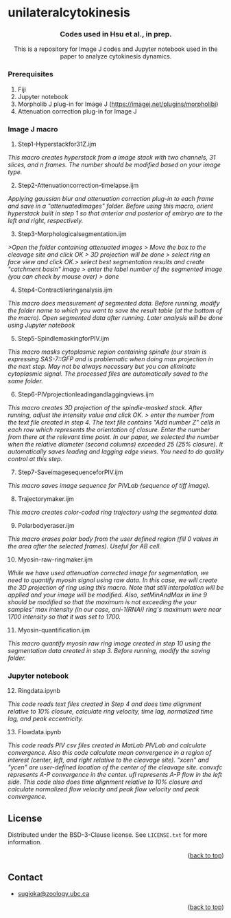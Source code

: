 # unilateralcytokinesis
<!-- Improved compatibility of back to top link: See: https://github.com/othneildrew/Best-README-Template/pull/73 -->
<a name="readme-top"></a>

<h3 align="center">Codes used in Hsu et al., in prep.</h3>

  <p align="center">
    This is a repository for Image J codes and Jupyter notebook used in the paper to analyze cytokinesis dynamics.
  </p>
</div>

<!-- GETTING STARTED -->

### Prerequisites
1. Fiji
2. Jupyter notebook
3. Morpholib J plug-in for Image J (https://imagej.net/plugins/morpholibj)
4. Attenuation correction plug-in for Image J 

### Image J macro
1. Step1-Hyperstackfor31Z.ijm

_This macro creates hyperstack from a image stack with two channels, 31 slices, and n frames. The number should be modified based on your image type._

2. Step2-Attenuationcorrection-timelapse.ijm

_Applying gaussian blur and attenuation correction plug-in to each frame and save in a "attenuatedimages" folder. Before using this macro, orient hyperstack built in step 1 so that anterior and posterior of embryo are to the left and right, respectively._

3. Step3-Morphologicalsegmentation.ijm

_>Open the folder containing attenuated images > Move the box to the cleavage site and click OK > 3D projection will be done > select ring en face view and click OK.> select best segmentation results and create "catchment basin" image > enter the label number of the segmented image (you can check by mouse over) > done_

4. Step4-Contractileringanalysis.ijm

_This macro does measurement of segmented data. Before running, modify the folder name to which you want to save the result table (at the bottom of the macro). Open segmented data after running. Later analysis will be done using Jupyter notebook_

5. Step5-SpindlemaskingforPIV.ijm

_This macro masks cytoplasmic region containing spindle (our strain is expressing SAS-7::GFP and is problematic when doing max projection in the next step. May not be always necessary but you can eliminate cytoplasmic signal. The processed files are automatically saved to the same folder._

6. Step6-PIVprojectionleadingandlaggingviews.ijm

_This macro creates 3D projection of the spindle-masked stack. After running, adjust the intensity value and click OK. > enter the number from the text file created in step 4. The text file contains "Add number Z" cells in each row which represents the orientation of closure. Enter the number from there at the relevant time point. In our paper, we selected the number when the relative diameter (second columns) exceeded 25 (25% closure). It automatically saves leading and lagging edge views. You need to do quality control at this step._

7. Step7-SaveimagesequenceforPIV.ijm

_This macro saves image sequence for PIVLab (sequence of tiff image)._

8. Trajectorymaker.ijm

_This macro creates color-coded ring trajectory using the segmented data._

9. Polarbodyeraser.ijm

_This macro erases polar body from the user defined region (fill 0 values in the area after the selected frames). Useful for AB cell._

10. Myosin-raw-ringmaker.ijm

_While we have used attenuation corrected image for segmentation, we need to quantify myosin signal using raw data. In this case, we will create the 3D projection of ring using this macro. Note that still interpolation will be applied and your image will be modified. Also, setMinAndMax in line 9 should be modified so that the maximum is not exceeding the your samples' max intensity (in our case, ani-1(RNAi) ring's maximum were near 1700 intensity so that it was set to 1700._

11. Myosin-quantification.ijm

_This macro quantify myosin raw ring image created in step 10 using the segmentation data created in step 3. Before running, modify the saving folder._

### Jupyter notebook

12. Ringdata.ipynb

_This code reads text files created in Step 4 and does time alignment relative to 10% closure, calculate ring velocity, time lag, normalized time lag, and peak eccentricity._

13. Flowdata.ipynb

_This code reads PIV csv files created in MatLab PIVLab and calculate convergence. Also this code calculate mean convergence in a region of interest (center, left, and right relative to the cleavage site). "xcen" and "ycen" are user-defined location of the center of the cleavage site. convxfc represents A-P convergence in the center. ufl represents A-P flow in the left side. This code also does time alignment relative to 10% closure and calculate normalized flow velocity and peak flow velocity and peak convergence._



<!-- USAGE EXAMPLES -->

<!-- LICENSE -->
## License

Distributed under the BSD-3-Clause license. See `LICENSE.txt` for more information.

<p align="right">(<a href="#readme-top">back to top</a>)</p>



<!-- CONTACT -->
## Contact

- sugioka@zoology.ubc.ca


<p align="right">(<a href="#readme-top">back to top</a>)</p>






<!-- MARKDOWN LINKS & IMAGES -->
<!-- https://www.markdownguide.org/basic-syntax/#reference-style-links -->
[contributors-shield]: https://img.shields.io/github/contributors/github_username/repo_name.svg?style=for-the-badge
[contributors-url]: https://github.com/github_username/repo_name/graphs/contributors
[forks-shield]: https://img.shields.io/github/forks/github_username/repo_name.svg?style=for-the-badge
[forks-url]: https://github.com/github_username/repo_name/network/members
[stars-shield]: https://img.shields.io/github/stars/github_username/repo_name.svg?style=for-the-badge
[stars-url]: https://github.com/github_username/repo_name/stargazers
[issues-shield]: https://img.shields.io/github/issues/github_username/repo_name.svg?style=for-the-badge
[issues-url]: https://github.com/github_username/repo_name/issues
[license-shield]: https://img.shields.io/github/license/github_username/repo_name.svg?style=for-the-badge
[license-url]: https://github.com/github_username/repo_name/blob/master/LICENSE.txt
[linkedin-shield]: https://img.shields.io/badge/-LinkedIn-black.svg?style=for-the-badge&logo=linkedin&colorB=555
[linkedin-url]: https://linkedin.com/in/linkedin_username
[product-screenshot]: images/screenshot.png
[Next.js]: https://img.shields.io/badge/next.js-000000?style=for-the-badge&logo=nextdotjs&logoColor=white
[Next-url]: https://nextjs.org/
[React.js]: https://img.shields.io/badge/React-20232A?style=for-the-badge&logo=react&logoColor=61DAFB
[React-url]: https://reactjs.org/
[Vue.js]: https://img.shields.io/badge/Vue.js-35495E?style=for-the-badge&logo=vuedotjs&logoColor=4FC08D
[Vue-url]: https://vuejs.org/
[Angular.io]: https://img.shields.io/badge/Angular-DD0031?style=for-the-badge&logo=angular&logoColor=white
[Angular-url]: https://angular.io/
[Svelte.dev]: https://img.shields.io/badge/Svelte-4A4A55?style=for-the-badge&logo=svelte&logoColor=FF3E00
[Svelte-url]: https://svelte.dev/
[Laravel.com]: https://img.shields.io/badge/Laravel-FF2D20?style=for-the-badge&logo=laravel&logoColor=white
[Laravel-url]: https://laravel.com
[Bootstrap.com]: https://img.shields.io/badge/Bootstrap-563D7C?style=for-the-badge&logo=bootstrap&logoColor=white
[Bootstrap-url]: https://getbootstrap.com
[JQuery.com]: https://img.shields.io/badge/jQuery-0769AD?style=for-the-badge&logo=jquery&logoColor=white
[JQuery-url]: https://jquery.com 

